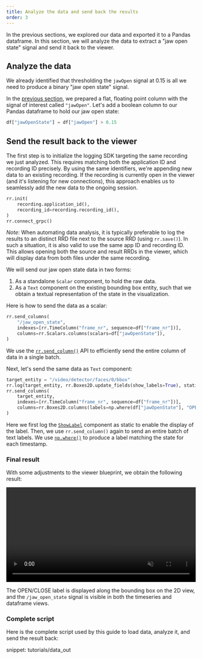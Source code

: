 ```yaml
---
title: Analyze the data and send back the results
order: 3
---
```




In the previous sections, we explored our data and exported it to a Pandas dataframe. In this section, we will analyze the data to extract a "jaw open state" signal and send it back to the viewer.



## Analyze the data

We already identified that thresholding the `jawOpen` signal at 0.15 is all we need to produce a binary "jaw open state" signal.

In the [previous section](export-dataframe.md#inspect-the-dataframe), we prepared a flat, floating point column with the signal of interest called `"jawOpen"`. Let's add a boolean column to our Pandas dataframe to hold our jaw open state:

```python
df["jawOpenState"] = df["jawOpen"] > 0.15
```


## Send the result back to the viewer

The first step is to initialize the logging SDK targeting the same recording we just analyzed.
This requires matching both the application ID and recording ID precisely.
By using the same identifiers, we're appending new data to an existing recording.
If the recording is currently open in the viewer (and it's listening for new connections), this approach enables us to seamlessly add the new data to the ongoing session.

```python
rr.init(
    recording.application_id(),
    recording_id=recording.recording_id(),
)
rr.connect_grpc()
```

_Note_: When automating data analysis, it is typically preferable to log the results to an distinct RRD file next to the source RRD (using `rr.save()`). In such a situation, it is also valid to use the same app ID and recording ID. This allows opening both the source and result RRDs in the viewer, which will display data from both files under the same recording.

We will send our jaw open state data in two forms:
1. As a standalone `Scalar` component, to hold the raw data.
2. As a `Text` component on the existing bounding box entity, such that we obtain a textual representation of the state in the visualization.

Here is how to send the data as a scalar:

```python
rr.send_columns(
    "/jaw_open_state",
    indexes=[rr.TimeColumn("frame_nr", sequence=df["frame_nr"])],
    columns=rr.Scalars.columns(scalars=df["jawOpenState"]),
)
```

We use the [`rr.send_column()`](../../howto/send_columns.md) API to efficiently send the entire column of data in a single batch.

Next, let's send the same data as `Text` component:

```python
target_entity = "/video/detector/faces/0/bbox"
rr.log(target_entity, rr.Boxes2D.update_fields(show_labels=True), static=True)
rr.send_columns(
    target_entity,
    indexes=[rr.TimeColumn("frame_nr", sequence=df["frame_nr"])],
    columns=rr.Boxes2D.columns(labels=np.where(df["jawOpenState"], "OPEN", "CLOSE")),
)
```

Here we first log the [`ShowLabel`](../../reference/types/components/show_labels.md) component as static to enable the display of the label. Then, we use `rr.send_column()` again to send an entire batch of text labels. We use [`np.where()`](https://numpy.org/doc/stable/reference/generated/numpy.where.html) to produce a label matching the state for each timestamp.

### Final result

With some adjustments to the viewer blueprint, we obtain the following result:

<video width="100%" autoplay loop muted controls>
    <source src="https://static.rerun.io/getting-started-data-out/data-out-final-vp8.webm" type="video/webm" />
</video>

The OPEN/CLOSE label is displayed along the bounding box on the 2D view, and the `/jaw_open_state` signal is visible in both the timeseries and dataframe views.


### Complete script

Here is the complete script used by this guide to load data, analyze it, and send the result back:

snippet: tutorials/data_out
